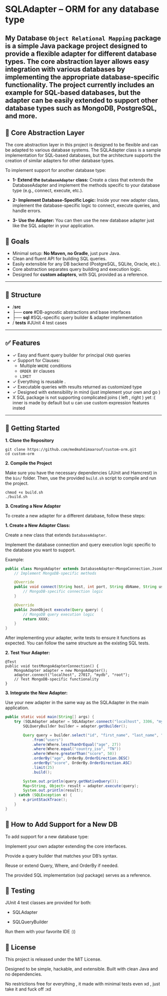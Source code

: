 # SQLAdapter – ORM for any database type

My Database `Object Relational Mapping` package is a simple Java package project designed to provide a flexible adapter for different database types. The core abstraction layer allows easy integration with various databases by implementing the appropriate database-specific functionality.
The project currently includes an example for SQL-based databases, but the adapter can be easily extended to support other database types such as MongoDB, PostgreSQL, and more.
---
## 🧩 Core Abstraction Layer
The core abstraction layer in this project is designed to be flexible and can be adapted to various database systems. The SQLAdapter class is a sample implementation for SQL-based databases, but the architecture supports the creation of similar adapters for other database types.

To implement support for another database type:

- **1- Extend the `DatabaseAdapter` class:** Create a class that extends the DatabaseAdapter and implement the methods specific to your database type (e.g., connect, execute, etc.).

- **2- Implement Database-Specific Logic:** Inside your new adapter class, implement the database-specific logic to connect, execute queries, and handle errors.

- **3- Use the Adapter:** You can then use the new database adapter just like the SQL adapter in your application.

## 🎯 Goals

- Minimal setup: **No Maven, no Gradle**, just pure Java.
- Clean and fluent API for building SQL queries.
- Easily extensible for any DB backend (PostgreSQL, SQLite, Oracle, etc.).
- Core abstraction separates query building and execution logic.
- Designed for **custom adapters**, with SQL provided as a reference.

---

## 🧰 Structure
- /**src**
- ├── **core** #DB-agnostic abstractions and base interfaces
- ├── **sql** #SQL-specific query builder & adapter implementation
- / **tests** #JUnit 4 test cases

---

## ✅ Features

- ✓ Easy and fluent query builder for principal `CRUD` queries
- ✓ Support for Clauses:
    - Multiple `WHERE` conditions
    - `ORDER BY` clauses
    - `LIMIT`
- ✓ Everything is reusable .
- ✓ Executable queries with results returned as customized type
- ✓ Designed with extensibility in mind (just implement your own and go )
- X SQL package is not supporting complicated joins  ( left  , right ) yet :( inner is made by default but u can use custom expression features insted  
---

## 🚀 Getting Started
**1. Clone the Repository**
```
git clone https://github.com/medmahdimaarouf/custom-orm.git
cd custom-orm
```
**2. Compile the Project**

Make sure you have the necessary dependencies (JUnit and Hamcrest) in the `bin/` folder. Then, use the provided `build.sh` script to compile and run the project.
```
chmod +x build.sh
./build.sh
```
**3. Creating a New Adapter**

To create a new adapter for a different database, follow these steps:

**1. Create a New Adapter Class:**

Create a new class that extends `DatabaseAdapter`.

Implement the database connection and query execution logic specific to the database you want to support.

Example:

```java
public class MongoAdapter extends DatabaseAdapter<MongoConnection,JsonObject> {
    // Implement MongoDB-specific methods

    @Override
    public void connect(String host, int port, String dbName, String user) {
        // MongoDB-specific connection logic
    }

    @Override
    public JsonObject execute(Query query) {
        // MongoDB query execution logic
        return XXXX;
    }
}
```

After implementing your adapter, write tests to ensure it functions as expected. You can follow the same structure as the existing SQL tests.


**2. Test Your Adapter:**

```
@Test
public void testMongoAdapterConnection() {
    MongoAdapter adapter = new MongoAdapter();
    adapter.connect("localhost", 27017, "mydb", "root");
    // Test MongoDB-specific functionality
}
```

**3. Integrate the New Adapter:**

Use your new adapter in the same way as the SQLAdapter in the main application.

```java
public static void main(String[] args) {
    try (SQLAdapter adapter = SQLAdapter.connect("localhost", 3306, "my-db", "root")) {
        SQLQueryBuilder builder = adapter.getBuilder();

        Query query = builder.select("id", "first_name", "last_name", "score")
            .from("users")
            .where(Where.lessThanOrEqual("age", 27))
            .where(Where.equal("country_iso", "TN"))
            .where(Where.greaterThan("score", 50))
            .orderBy("age", OrderBy.OrderDirection.DESC)
            .orderBy("score", OrderBy.OrderDirection.ASC)
            .limit(25)
            .build();

        System.out.println(query.getNativeQuery());
        Map<String, Object> result = adapter.execute(query);
        System.out.println(result);
    } catch (SQLException e) {
        e.printStackTrace();
    }
}
```
## 🧩 How to Add Support for a New DB
To add support for a new database type:

Implement your own adapter extending the core interfaces.

Provide a query builder that matches your DB’s syntax.

Reuse or extend Query, Where, and OrderBy if needed.

The provided SQL implementation (sql package) serves as a reference.

## 🧪 Testing
JUnit 4 test classes are provided for both:

- SQLAdapter

- SQLQueryBuilder

Run them with your favorite IDE :))

## 📄 License
This project is released under the MIT License.

Designed to be simple, hackable, and extensible. Built with clean Java and no dependencies.

No restrictions free for everything , it made with minimal tests even xd , just take it and fuck off :xd


